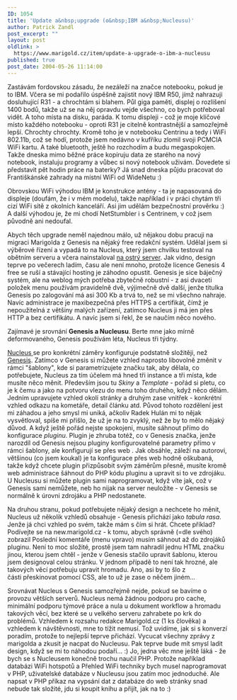 ```yaml
---
ID: 1054
title: 'Update a&nbsp;upgrade (o&nbsp;IBM a&nbsp;Nucleusu)'
author: Patrick Zandl
post_excerpt: ""
layout: post
oldlink: >
  https://www.marigold.cz/item/update-a-upgrade-o-ibm-a-nucleusu
published: true
post_date: 2004-05-26 11:14:00
---
```

<p>
Zastávám fordovskou zásadu, že nezáleží na značce notebooku, pokud je to IBM. Včera se mi podařilo úspěšně zajistit nový IBM R50, jímž nahrazuji dosluhující R31 - a chrochtám si blahem. Půl giga paměti, displej o rozlišení 1400 bodů, takže už se na něj opravdu vejde všechno, co bych potřeboval vidět. A toho místa na disku, paráda. K tomu displeji - což je moje klíčové místo každého notebooku - oproti R31 je citelně kontrastnější a samozřejmě lepší. Chrochty chrochty. Kromě toho je v notebooku Centrinu a tedy i WiFi 802.11b, což se hodí, protože jsem nedávno v kufříku zlomil svoji PCMCIA WiFi kartu. A také bluetooth, ještě ho rozchodím a budu megaspokojen. Takže dneska mimo běžné práce kopíruju data ze starého na nový notebook, instaluju programy a vůbec si nový notebook uživám. Dovedete si představit pět hodin práce na baterky? Já snad dneska půjdu pracovat do Františkánské zahrady na místní WiFi od WideNetu :)</p>

<p>
Obrovskou WiFi výhodou IBM je konstrukce antény - ta je napasovaná do displeje (doufám, že i v mém modelu), takže například i v práci chytám tři cizí WiFi sítě z okolních kanceláří. Asi jim udělám bezpečnostní prověrku :) A další výhodou je, že mi chodí NetStumbler i s Centrinem, v což jsem původně ani nedoufal. </p>

<p>
Abych těch upgrade neměl najednou málo, už nějakou dobu pracuji na migraci Marigolda z Genesis na nějaký free redakční systém. Udělal jsem si výběrové řízení a vypadá to na Nucleus, který jsem chvilku testoval na obětním serveru a včera nainstaloval <A href="http://new.marigold.cz/" target=_blank>na ostrý server</A>. Jak vidno, design teprve po večerech ladím, času ale není mnoho, protože licence Genesis 4 free se ruší a stávající hosting je záhodno opustit. Genesis je sice báječný systém, ale na weblog mých potřeba zbytečně robustní - z asi dvaceti položek menu používám pravidelně dvě, výjimečně dvě další, jenže titulka Genesis po zalogování má asi 300 Kb a trvá to, než se mi všechno nahraje. Navíc administrace je maxibezpečná přes HTTPS a certifikát, čímž je nepoužitelná z většiny malých zařízení, zatímco Nucleus ji má jen přes HTTP a bez certifikátu. A navíc jsem si řekl, že se naučím něco nového. </p>

<p>
Zajímavé je srovnání <STRONG>Genesis a Nucleusu</STRONG>. Berte mne jako mírně deformovaného, Genesis používám léta, Nucleus tři týdny. </p>

<p>
<A href="http://hulan.info/blog/item/nucleus-cms-extreme-edition-3-0-rc" target=_blank>Nucleus </A>se pro konkrétní záměry konfiguruje podstatně složitěji, než <A href="http://www.genesis2.cz/" target=_blank>Genesis</A>. Zatímco v Genesis si můžete vzhled naprosto libovolně změnit v rámci "šablony", kde si parametrizujete značku tak, aby dělala, co potřebujete, Nucleus za tím účelem má hned tři instance a tři místa, kde musíte něco měnit. Především jsou tu <EM>Skiny</EM> a <EM>Template</EM> - pořád si pletu, co je k čemu a jako na potvoru vlezu do menu toho druhého, když něco dělám. Jedním upravujete vzhled okolí stránky a druhým zase vnitřek - konkrétní vzhled odkazu na kometáře, detail článku atd. Původ tohoto rozdělení jest mi záhadou a jeho smysl mi uniká, ačkoliv Radek Hulán mi to nějak vysvětloval, spíše mi přišlo, že už je na to zvyklý, než že by to mělo nějaký důvod. A když ještě pořád nejste spokojeni, musíte sáhnout přímo do konfigurace <EM>pluginu</EM>. Plugin je zhruba totéž, co v Genesis značka, jenže narozdíl od Genesis nejsou pluginy konfigurovatelné parametry přímo v rámci šablony, ale konfigurují se přes web . Jak obsáhle, záleží na autorovi, většinou (co jsem koukal) je ta konfigurace přes web hodně oškubaná, takže když chcete plugin přizpůsobit svým záměrům přesně, musíte kromě web administrace šáhnout do PHP kódu pluginu a upravit si to ve zdrojáku. U Nucleusu si můžete plugin sami naprogramovat, když víte jak, což v Genesis sami nemůžete, neb ho nijak na server neuložíte - v Genesis se normálně k úrovni zdrojáku a PHP nedostanete.</p>

<p>
Na druhou stranu, pokud potřebujete nějaký design a nechcete ho měnit, Nucleus už několik vzhledů obsahuje - Genesis přichází jako <EM>tabula rasa</EM>. Jenže já chci vzhled po svém, takže mám s čím si hrát. Chcete příklad? Podívejte se na new.marigold.cz - k tomu, abych správně (=dle svého) zobrazil Poslední komentáře (menu vpravo) musím sáhnout až do zdrojáků pluginu. Není to moc složité, prostě jsem tam nahradil jednu HTML značku jinou, kterou jsem chtěl - jenže v Genesis stačilo upravit šablonu, kterou jsem designoval celou stránku. V jednom případě to není tak hrozné, ale takových věcí potřebuju upravit hromadu. Ano, asi by to šlo z části&#160;přeskinovat pomocí CSS, ale to už je zase o něčem jiném... </p>

<p>
Srovnávat Nucleus s Genesis samozřejmě nejde, pokud se bavíme o provozu větších serverů. Nucleus nemá žádnou podporu pro cache, minimální podporu týmové práce a nula u dokument workflow a hromadu takových věcí, bez které se u velkého serveru zahrabete po krk do problémů.&#160;Vzhledem k rozsahu redakce Marigold.cz (1&#160;ks člověka)&#160;a vzhledem k návštěvnosti, mne to tížit nemusí. Tož uvidíme, jak si s konverzí poradím, protože to nejlepší teprve přichází. Vycucat všechny zprávy z marigolda a zkusit je nacpat do Nucleusu. Pak teprve bude mít smysl ladit design, když se mi to náhodou podaří... :) Jo, jedna věc mne ještě láká - že bych se s Nucleusem konečně trochu naučil PHP. Protože například databázi WiFi hotspotů a Přehled WiFi techniky bych musel naprogramovat v PHP, uživatelské databáze&#160;v Nucleusu jsou zatím moc jednoduché. Ale napsat v PHP příkaz na vypsání dat z databáze do web stránky snad nebude tak složité, jdu si koupit knihu a přijít, jak na to :)</p>
